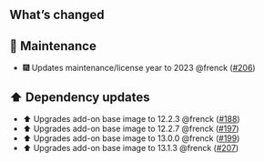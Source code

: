 ## What’s changed

## 🧰 Maintenance

- 🎆 Updates maintenance/license year to 2023 @frenck ([#206](https://github.com/hassio-addons/addon-spotify-connect/pull/206))

## ⬆️ Dependency updates

- ⬆️ Upgrades add-on base image to 12.2.3 @frenck ([#188](https://github.com/hassio-addons/addon-spotify-connect/pull/188))
- ⬆️ Upgrades add-on base image to 12.2.7 @frenck ([#197](https://github.com/hassio-addons/addon-spotify-connect/pull/197))
- ⬆️ Upgrades add-on base image to 13.0.0 @frenck ([#199](https://github.com/hassio-addons/addon-spotify-connect/pull/199))
- ⬆️ Upgrades add-on base image to 13.1.3 @frenck ([#207](https://github.com/hassio-addons/addon-spotify-connect/pull/207))
